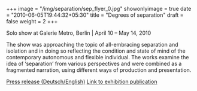 +++
image = "/img/separation/sep_flyer_0.jpg"
showonlyimage = true
date = "2010-06-05T19:44:32+05:30"
title = "Degrees of separation"
draft = false
weight = 2
+++

Solo show at Galerie Metro, Berlin | April 10 – May 14, 2010
<!--more-->

The show was approaching the topic of all-embracing separation and isolation and in doing so reflecting the condition and state of mind of the contemporary autonomous and flexible individual.  The works examine the idea of ‘separation’ from various perspectives and were combined as a fragmented narration, using different ways of production and presentation.


[Press release (Deutsch/English)](http://www.metro-berlin.net/index.php/diana-artus-degrees-of-seperation-press-release)
[Link to exhibition publication](http://trafo-m.de/dianaartus/?page_id=1391)
